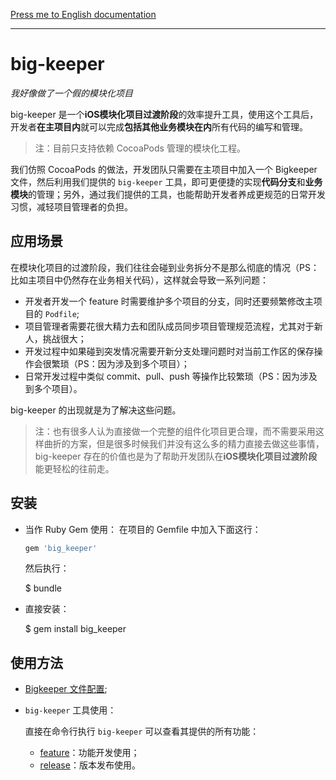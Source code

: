 [Press me to English documentation](../../README.md)

---

# big-keeper

*我好像做了一个假的模块化项目*

big-keeper 是一个**iOS模块化项目过渡阶段**的效率提升工具，使用这个工具后，开发者**在主项目内**就可以完成**包括其他业务模块在内**所有代码的编写和管理。

> 注：目前只支持依赖 CocoaPods 管理的模块化工程。

我们仿照 CocoaPods 的做法，开发团队只需要在主项目中加入一个 Bigkeeper 文件，然后利用我们提供的 `big-keeper` 工具，即可更便捷的实现**代码分支**和**业务模块**的管理；另外，通过我们提供的工具，也能帮助开发者养成更规范的日常开发习惯，减轻项目管理者的负担。

## 应用场景

在模块化项目的过渡阶段，我们往往会碰到业务拆分不是那么彻底的情况（PS：比如主项目中仍然存在业务相关代码），这样就会导致一系列问题：

- 开发者开发一个 feature 时需要维护多个项目的分支，同时还要频繁修改主项目的 `Podfile`;
- 项目管理者需要花很大精力去和团队成员同步项目管理规范流程，尤其对于新人，挑战很大；
- 开发过程中如果碰到突发情况需要开新分支处理问题时对当前工作区的保存操作会很繁琐（PS：因为涉及到多个项目）；
- 日常开发过程中类似 commit、pull、push 等操作比较繁琐（PS：因为涉及到多个项目）。

big-keeper 的出现就是为了解决这些问题。

> 注：也有很多人认为直接做一个完整的组件化项目更合理，而不需要采用这样曲折的方案，但是很多时候我们并没有这么多的精力直接去做这些事情，big-keeper 存在的价值也是为了帮助开发团队在**iOS模块化项目过渡阶段**能更轻松的往前走。

## 安装

- 当作 Ruby Gem 使用：
  在项目的 Gemfile 中加入下面这行：

  ```ruby
  gem 'big_keeper'
  ```

  然后执行：

    $ bundle

- 直接安装：

    $ gem install big_keeper

## 使用方法

- [Bigkeeper 文件配置](BIGKEEPER_FILE.md);
- `big-keeper` 工具使用：

  直接在命令行执行 `big-keeper` 可以查看其提供的所有功能：

  - [feature](FEATURE.md)：功能开发使用；
  - [release](RELEASE.md)：版本发布使用。
